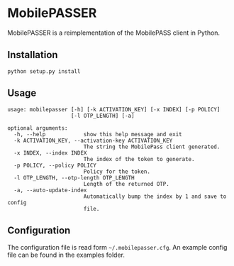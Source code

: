 MobilePASSER
============

MobilePASSER is a reimplementation of the MobilePASS client in Python.

Installation
------------

```
python setup.py install
```

Usage
-----

```
usage: mobilepasser [-h] [-k ACTIVATION_KEY] [-x INDEX] [-p POLICY]
                    [-l OTP_LENGTH] [-a]

optional arguments:
  -h, --help            show this help message and exit
  -k ACTIVATION_KEY, --activation-key ACTIVATION_KEY
                        The string the MobilePass client generated.
  -x INDEX, --index INDEX
                        The index of the token to generate.
  -p POLICY, --policy POLICY
                        Policy for the token.
  -l OTP_LENGTH, --otp-length OTP_LENGTH
                        Length of the returned OTP.
  -a, --auto-update-index
                        Automatically bump the index by 1 and save to config
                        file.
```

Configuration
-------------
The configuration file is read form `~/.mobilepasser.cfg`. An example config file can be found in the examples folder.

